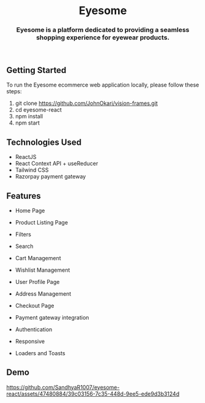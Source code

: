 # <h1 align="center"> Eyesome </h1>
<h3 align="center">Eyesome is a platform dedicated to providing a seamless shopping experience for eyewear products.</h3>
<br/>

## Getting Started

To run the Eyesome ecommerce web application locally, please follow these steps:

1. git clone https://github.com/JohnOkari/vision-frames.git
2. cd eyesome-react
3. npm install
4. npm start

## Technologies Used

- ReactJS
- React Context API + useReducer
- Tailwind CSS
- Razorpay payment gateway

## Features

- Home Page

- Product Listing Page

- Filters
- Search

- Cart Management

- Wishlist Management

- User Profile Page
- Address Management

- Checkout Page
- Payment gateway integration

- Authentication

- Responsive

- Loaders and Toasts

## Demo


https://github.com/SandhyaR1007/eyesome-react/assets/47480884/39c03156-7c35-448d-9ee5-ede9d3b3124d

